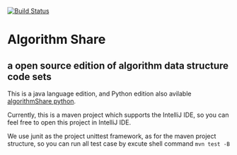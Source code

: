 [![Build Status](https://travis-ci.org/nutshellfool/algorithmShare.svg?branch=master)](https://travis-ci.org/nutshellfool/algorithmShare)
# Algorithm Share
## a open source edition of algorithm data structure code sets
This is a java language edition, and Python edition also avilable [algorithmShare python](https://github.com/nutshellfool/algorithmShare_python).  

Currently, this is a maven project which supports the IntelliJ IDE, so you can feel free to open this project in IntelliJ IDE.  

We use junit as the project unittest framework, as for the maven project structure, so you can run all test case by excute shell command  `mvn test -B` 
